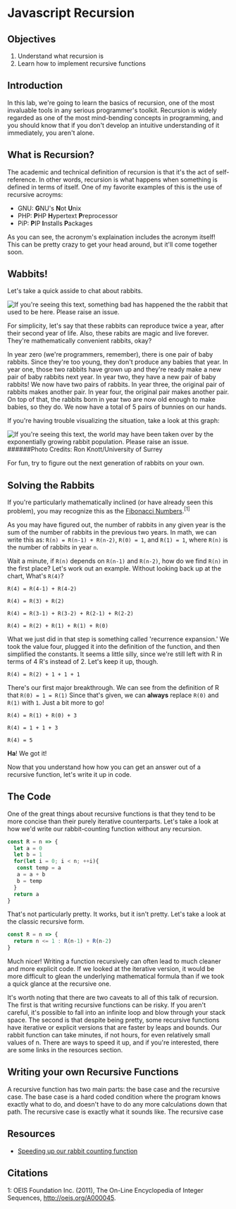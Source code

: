 # Javascript Recursion

## Objectives

1. Understand what recursion is
2. Learn how to implement recursive functions

## Introduction

In this lab, we're going to learn the basics of recursion, one of the most invaluable tools
in any serious programmer's toolkit. Recursion is widely regarded as one of the
most mind-bending concepts in programming, and you should know that if you don't develop an
intuitive understanding of it immediately, you aren't alone.

## What is Recursion?
The academic and technical definition of recursion is that it's the act of self-reference.
In other words, recursion is what happens when something is defined in terms of itself.
One of my favorite examples of this is the use of recursive acroyms:
 * GNU: **G**NU's **N**ot **U**nix
 * PHP: **P**HP **H**ypertext **P**reprocessor
 * PiP: **P**IP **I**nstalls **P**ackages

As you can see, the acronym's explaination includes the acronym itself! This can be pretty
crazy to get your head around, but it'll come together soon.

## Wabbits!
Let's take a quick asside to chat about rabbits.

![If you're seeing this text, something bad has happened the the rabbit that used to be here. Please raise an issue.](http://i.giphy.com/4qlNG3rt5BC6I.gif)

For simplicity, let's say that these rabbits can reproduce twice a year, after their second
year of life. Also, these rabits are magic and live forever. They're mathematically
convenient rabbits, okay?

In year zero (we're programmers, remember), there is one pair of
baby rabbits. Since they're too young, they don't produce any babies that year. In year one,
those two rabbits have grown up and they're ready make a new pair of baby rabbits next year.
In year two, they have a new pair of baby rabbits! We now have two pairs of rabbits. In year
three, the original pair of rabbits makes another pair. In year four, the original pair makes
another pair. On top of that, the rabbits born in year two are now old enough to make babies,
so they do. We now have a total of 5 pairs of bunnies on our hands.

If you're having trouble visualizing the situation, take a look at this graph:

![If you're seeing this text, the world may have been taken over by the exponentially growing rabbit population. Please raise an issue.](http://www.maths.surrey.ac.uk/hosted-sites/R.Knott/Fibonacci/fibrab.gif)
######Photo Credits: Ron Knott/University of Surrey

For fun, try to figure out the next generation of rabbits on your own.

## Solving the Rabbits
If you're particularly mathematically inclined (or have already seen this problem), you may
recognize this as the [Fibonacci Numbers](http://oeis.org/A000045).<sup>[1]<sup>

As you may have figured out, the number of rabbits in any given year is the sum of the number
of rabbits in the previous two years. In math, we can write this as: `R(n) = R(n-1) + R(n-2)`,
`R(0) = 1`, and `R(1) = 1`, where `R(n)` is the number of rabbits in year `n`.

Wait a minute, if `R(n)` depends on `R(n-1)` and `R(n-2)`, how do we find `R(n)` in the first
place? Let's work out an example. Without looking back up at the chart, What's `R(4)`?

```
R(4) = R(4-1) + R(4-2)

R(4) = R(3) + R(2)

R(4) = R(3-1) + R(3-2) + R(2-1) + R(2-2)

R(4) = R(2) + R(1) + R(1) + R(0)
```

What we just did in that step is something called 'recurrence expansion.' We took the value
four, plugged it into the definition of the function, and then simplified the constants.
It seems a little silly, since we're still left with R in terms of 4 R's instead of 2.
Let's keep it up, though.

```
R(4) = R(2) + 1 + 1 + 1
```

There's our first major breakthrough. We can see from the definition of R that `R(0) = 1 = R(1)`
Since that's given, we can **always** replace `R(0)` and `R(1)` with `1`. Just a bit more to go!

```
R(4) = R(1) + R(0) + 3

R(4) = 1 + 1 + 3

R(4) = 5
```

**Ha**! We got it!

Now that you understand how how you can get an answer out of a recursive function, let's
write it up in code.

## The Code
One of the great things about recursive functions is that they tend to be more concise than their
purely iterative counterparts. Let's take a look at how we'd write our rabbit-counting function
without any recursion.
``` js
const R = n => {
  let a = 0
  let b = 1
  for(let i = 0; i < n; ++i){
   const temp = a
   a = a + b
   b = temp
  }
  return a
}
```

That's not particularly pretty. It works, but it isn't pretty. Let's take a look at the classic
recursive form.

``` js
const R = n => {
  return n <= 1 : R(n-1) + R(n-2)
}
```

Much nicer! Writing a function recursively can often lead to much cleaner and more explicit code.
If we looked at the iterative version, it would be more difficult to glean the underlying mathematical
formula than if we took a quick glance at the recursive one.

It's worth noting that there are two caveats to all of this talk of recursion. The first is that
writing recursive functions can be risky. If you aren't careful, it's possible to fall into an
infinite loop and blow through your stack space. The second is that despite being pretty, some recursive
functions have iterative or explicit versions that are faster by leaps and bounds. Our rabbit function
can take minutes, if not hours, for even relatively small values of n. There are ways to speed it up,
and if you're interested, there are some links in the resources section.

## Writing your own Recursive Functions
A recursive function has two main parts: the base case and the recursive case. The base case is a hard coded condition
where the program knows exactly what to do, and doesn't have to do any more calculations down that path. The recursive 
case is exactly what it sounds like. The recursive case


## Resources
* [Speeding up our rabbit counting function](http://rayhightower.com/blog/2014/04/12/recursion-and-memoization/)


## Citations
1: OEIS Foundation Inc. (2011), The On-Line Encyclopedia of Integer Sequences, http://oeis.org/A000045.
